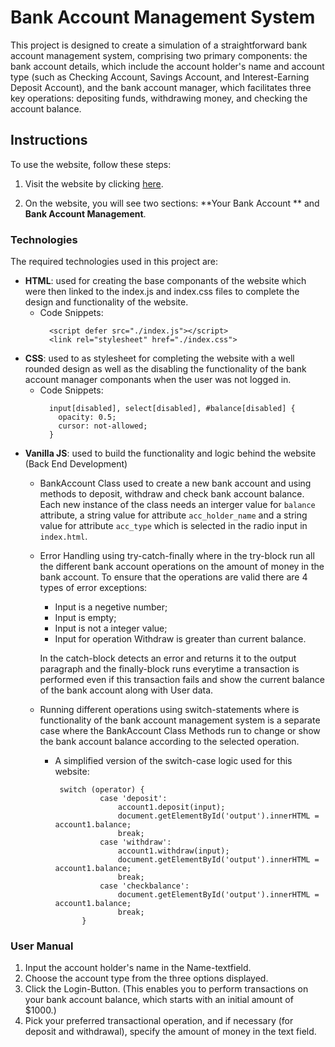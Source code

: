 # Bank Account Management System
This project is designed to create a simulation of a straightforward bank account management system, comprising two primary components: the bank account details, which include the account holder's name and account type (such as Checking Account, Savings Account, and Interest-Earning Deposit Account), and the bank account manager, which facilitates three key operations: depositing funds, withdrawing money, and checking the account balance.
## Instructions

To use the website, follow these steps:

1. Visit the website by clicking [here](https://goldbank-app.web.app/).

2. On the website, you will see two sections: **Your Bank Account ** and **Bank Account Management**.
### Technologies
The required technologies used in this project are:
  - **HTML**: used for creating the base componants of the website which were then linked to the index.js and index.css files to complete the design and functionality of the website.
    + Code Snippets:
      ```
        <script defer src="./index.js"></script>
        <link rel="stylesheet" href="./index.css">
      ```
  - **CSS**: used to as stylesheet for completing the website with a well rounded design as well as the disabling the functionality of the bank account manager componants when the user was not logged in.
    + Code Snippets:
      ```
        input[disabled], select[disabled], #balance[disabled] {
          opacity: 0.5;
          cursor: not-allowed;
        }
      ```
  - **Vanilla JS**: used to build the functionality and logic behind the website (Back End Development)
      + BankAccount Class used to create a new bank account and using methods to deposit, withdraw and check bank account balance. Each new instance of the class needs an interger value for ```balance``` attribute, a string value for attribute ```acc_holder_name``` and a string value for attribute ```acc_type``` which is selected in the radio input in ```index.html```.
      + Error Handling using try-catch-finally where in the try-block run all the different bank account operations on the amount of money in the bank account. To ensure that the operations are valid there are 4 types of error exceptions:
        - Input is a negetive number;
        - Input is empty;
        - Input is not a integer value;
        - Input for operation Withdraw is greater than current balance.

        In the catch-block detects an error and returns it to the output paragraph and the finally-block runs everytime a transaction is performed even if this transaction fails and show the current balance of the bank account along with User data.
      + Running different operations using switch-statements where is functionality of the bank account management system is a separate case where the BankAccount Class Methods run to change or show the bank account balance according to the selected operation.
        - A simplified version of the switch-case logic used for this website:
          ```
           switch (operator) {
                    case 'deposit':
                        account1.deposit(input);
                        document.getElementById('output').innerHTML = account1.balance;
                        break;
                    case 'withdraw':
                        account1.withdraw(input);
                        document.getElementById('output').innerHTML = account1.balance;
                        break;
                    case 'checkbalance':
                        document.getElementById('output').innerHTML = account1.balance;
                        break;
                }
          ```
### User Manual
1. Input the account holder's name in the Name-textfield.
2. Choose the account type from the three options displayed.
3. Click the Login-Button. (This enables you to perform transactions on your bank account balance, which starts with an initial amount of $1000.)
4. Pick your preferred transactional operation, and if necessary (for deposit and withdrawal), specify the amount of money in the text field.